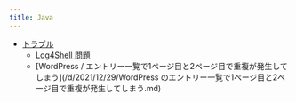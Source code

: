 ```yaml
---
title: Java
---
```



- [トラブル](n/PGM/Java/トラブル/index.md)
    - [Log4Shell 問題](/d/2021/12/29/Log4Shell_問題.md)
    - [WordPress / エントリー一覧で1ページ目と2ページ目で重複が発生してしまう](/d/2021/12/29/WordPress のエントリー一覧で1ページ目と2ページ目で重複が発生してしまう.md)




